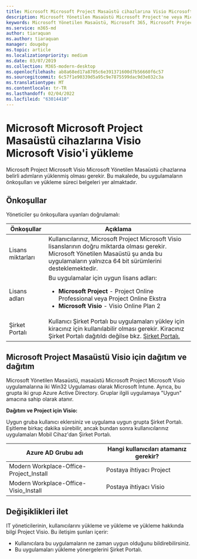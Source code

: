 ```yaml
---
title: Microsoft Microsoft Project Masaüstü cihazlarına Visio Microsoft Visio'i yükleme
description: Microsoft Yönetilen Masaüstü Microsoft Project'ne veya Microsoft Visio'i yükleme hakkında bilgi
keywords: Microsoft Yönetilen Masaüstü, Microsoft 365, Microsoft Project, Microsoft Visio
ms.service: m365-md
author: tiaraquan
ms.author: tiaraquan
manager: dougeby
ms.topic: article
ms.localizationpriority: medium
ms.date: 03/07/2019
ms.collection: M365-modern-desktop
ms.openlocfilehash: ab8a68ed17a8705c6e391371600d7b56660f6c57
ms.sourcegitcommit: 6c57f1e90339d5a95c9e7875599dac9d3e032c3a
ms.translationtype: MT
ms.contentlocale: tr-TR
ms.lasthandoff: 02/04/2022
ms.locfileid: "63014410"
---
```

# <a name="install-microsoft-project-or-microsoft-visio-on-microsoft-managed-desktop-devices"></a>Microsoft Microsoft Project Masaüstü cihazlarına Visio Microsoft Visio'i yükleme

Microsoft Project Microsoft Visio Microsoft Yönetilen Masaüstü cihazlarına belirli adımların yüklenmiş olması gerekir. Bu makalede, bu uygulamaların önkoşulları ve yükleme süreci belgeleri yer almaktadır.

## <a name="prerequisites"></a>Önkoşullar

Yöneticiler şu önkoşullara uyanları doğrulamalı:

| Önkoşullar | Açıklama |
| ------ | ------ |
| Lisans miktarları | Kullanıcılarınız, Microsoft Project Microsoft Visio lisanslarının doğru miktarda olması gerekir. Microsoft Yönetilen Masaüstü şu anda bu uygulamaların yalnızca 64 bit sürümlerini desteklemektedir. |
| Lisans adları | Bu uygulamalar için uygun lisans adları: <ul><li>**Microsoft Project** - Project Online Professional veya Project Online Ekstra</li><li>**Microsoft Visio** - Visio Online Plan 2</li><ul> |
| Şirket Portalı | Kullanıcı Şirket Portalı bu uygulamaları yükley için kiracınız için kullanılabilir olması gerekir. Kiracınız Şirket Portalı dağıtıldı değilse bkz. [Şirket Portalı.](company-portal.md) |

## <a name="deploy-project-and-visio-for-microsoft-managed-desktop-devices"></a>Microsoft Project Masaüstü Visio için dağıtım ve dağıtım

Microsoft Yönetilen Masaüstü, masaüstü Microsoft Project Microsoft Visio uygulamalarına iki Win32 Uygulaması olarak Microsoft Intune. Ayrıca, bu grupta iki grup Azure Active Directory. Gruplar ilgili uygulamaya "Uygun" amacına sahip olarak atanır.

**Dağıtım ve Project için Visio:**

Uygun gruba kullanıcı eklersiniz ve uygulama uygun grupta Şirket Portalı. Eşitleme birkaç dakika sürebilir, ancak bundan sonra kullanıcılarınız uygulamaları Mobil Cihaz'dan Şirket Portalı.

Azure AD Grubu adı | Hangi kullanıcıları atamanız gerekir?
 --- | ---
Modern Workplace-Office-Project_Install | Postaya ihtiyacı Project
Modern Workplace-Office-Visio_Install | Postaya ihtiyacı Visio

## <a name="communicate-changes"></a>Değişiklikleri ilet

IT yöneticilerinin, kullanıcılarını yükleme ve yükleme ve yükleme hakkında bilgi Project Visio. Bu iletişim şunları içerir:

- Kullanıcılara bu uygulamaların ne zaman uygun olduğunu bildirebilirsiniz.
- Bu uygulamaları yükleme yönergelerini Şirket Portalı.
